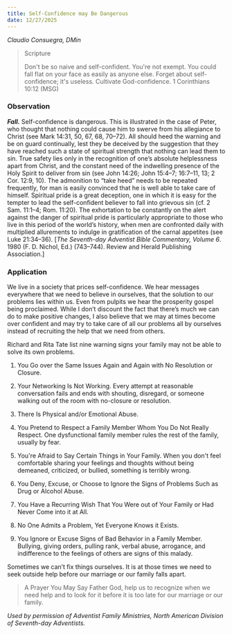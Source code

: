 ```yaml
---
title: Self-Confidence may Be Dangerous
date: 12/27/2025
---
```


_Claudio Consuegra, DMin_

> <p>Scripture</p>
> Don't be so naive and self-confident. You're not exempt. You could fall flat on your face as easily as anyone else. Forget about self-confidence; it's useless. Cultivate God-confidence. 1 Corinthians 10:12 (MSG)

### Observation

**_Fall._** Self-confidence is dangerous. This is illustrated in the case of Peter, who thought that nothing could cause him to swerve from his allegiance to Christ (see Mark 14:31, 50, 67, 68, 70–72). All should heed the warning and be on guard continually, lest they be deceived by the suggestion that they have reached such a state of spiritual strength that nothing can lead them to sin. True safety lies only in the recognition of one’s absolute helplessness apart from Christ, and the constant need of the indwelling presence of the Holy Spirit to deliver from sin (see John 14:26; John 15:4–7; 16:7–11, 13; 2 Cor. 12:9, 10). The admonition to “take heed” needs to be repeated frequently, for man is easily convinced that he is well able to take care of himself. Spiritual pride is a great deception, one in which it is easy for the tempter to lead the self-confident believer to fall into grievous sin (cf. 2 Sam. 11:1–4; Rom. 11:20). The exhortation to be constantly on the alert against the danger of spiritual pride is particularly appropriate to those who live in this period of the world’s history, when men are confronted daily with multiplied allurements to indulge in gratification of the carnal appetites (see Luke 21:34–36). [_The Seventh-day Adventist Bible Commentary, Volume 6_. 1980 (F. D. Nichol, Ed.) (743–744). Review and Herald Publishing Association.]

### Application

We live in a society that prices self-confidence. We hear messages everywhere that we need to believe in ourselves, that the solution to our problems lies within us. Even from pulpits we hear the prosperity gospel being proclaimed. While I don’t discount the fact that there’s much we can do to make positive changes, I also believe that we may at times become over confident and may try to take care of all our problems all by ourselves instead of recruiting the help that we need from others.

Richard and Rita Tate list nine warning signs your family may not be able to solve its own problems.

1. You Go over the Same Issues Again and Again with No Resolution or Closure.

2. Your Networking Is Not Working. Every attempt at reasonable conversation fails and ends with shouting, disregard, or someone walking out of the room with no-closure or resolution.

3. There Is Physical and/or Emotional Abuse.

4. You Pretend to Respect a Family Member Whom You Do Not Really Respect. One dysfunctional family member rules the rest of the family, usually by fear.

5. You're Afraid to Say Certain Things in Your Family. When you don't feel comfortable sharing your feelings and thoughts without being demeaned, criticized, or bullied, something is terribly wrong.

6. You Deny, Excuse, or Choose to Ignore the Signs of Problems Such as Drug or Alcohol Abuse.

7. You Have a Recurring Wish That You Were out of Your Family or Had Never Come into it at All.

8. No One Admits a Problem, Yet Everyone Knows it Exists.

9. You Ignore or Excuse Signs of Bad Behavior in a Family Member. Bullying, giving orders, pulling rank, verbal abuse, arrogance, and indifference to the feelings of others are signs of this malady.

Sometimes we can’t fix things ourselves. It is at those times we need to seek outside help before our marriage or our family falls apart.

> <callout>A Prayer You May Say</callout>
> Father God, help us to recognize when we need help and to look for it before it is too late for our marriage or our family.

_Used by permission of Adventist Family Ministries, North American Division of Seventh-day Adventists._